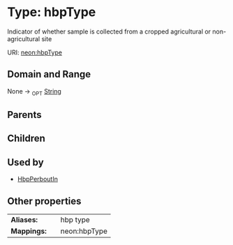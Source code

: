 
# Type: hbpType


Indicator of whether sample is collected from a cropped agricultural or non-agricultural site

URI: [neon:hbpType](https://data.neonscience.org/hbpType)


## Domain and Range

None ->  <sub>OPT</sub> [String](types/String.md)

## Parents


## Children


## Used by

 * [HbpPerboutIn](HbpPerboutIn.md)

## Other properties

|  |  |  |
| --- | --- | --- |
| **Aliases:** | | hbp type |
| **Mappings:** | | neon:hbpType |


